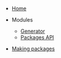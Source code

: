 * [Home](home.md)

* Modules

  * [Generator](ui.md)
  * [Packages API](API.md)
  
* [Making packages](package.md)